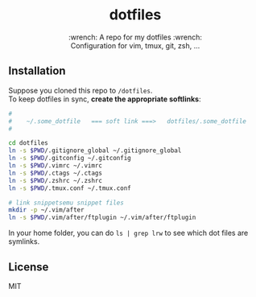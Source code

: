 <h1 align="center">dotfiles</h1>
<p align="center">
  :wrench: A repo for my dotfiles :wrench: <br>
  Configuration for vim, tmux, git, zsh, ...
</p>

## Installation
Suppose you cloned this repo to `/dotfiles`.    
To keep dotfiles in sync, **create the appropriate softlinks**:

```bash
#
#    ~/.some_dotfile   === soft link ===>   dotfiles/.some_dotfile
#

cd dotfiles
ln -s $PWD/.gitignore_global ~/.gitignore_global
ln -s $PWD/.gitconfig ~/.gitconfig
ln -s $PWD/.vimrc ~/.vimrc
ln -s $PWD/.ctags ~/.ctags
ln -s $PWD/.zshrc ~/.zshrc
ln -s $PWD/.tmux.conf ~/.tmux.conf

# link snippetsemu snippet files
mkdir -p ~/.vim/after
ln -s $PWD/.vim/after/ftplugin ~/.vim/after/ftplugin
```

In your home folder, you can do `ls | grep lrw` to see which dot files are symlinks.

## License

MIT
